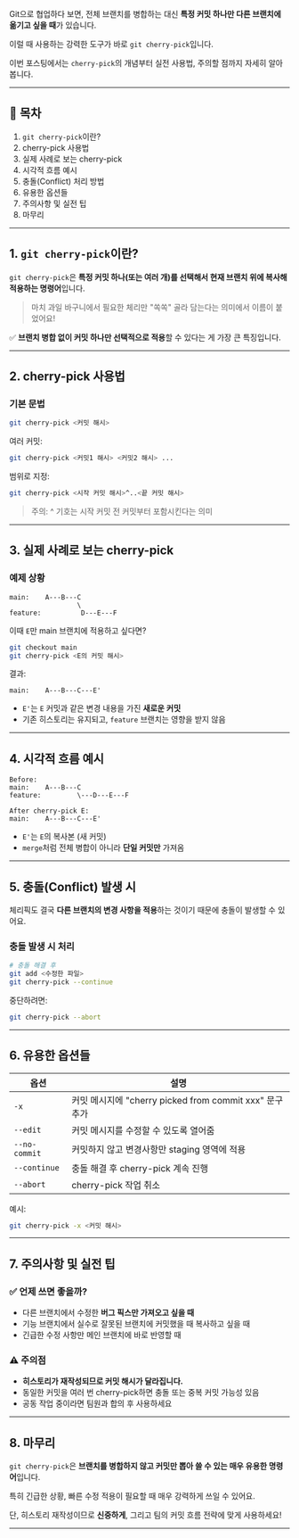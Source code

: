 Git으로 협업하다 보면, 전체 브랜치를 병합하는 대신 **특정 커밋 하나만 다른 브랜치에 옮기고 싶을 때**가 있습니다.

이럴 때 사용하는 강력한 도구가 바로 `git cherry-pick`입니다.

이번 포스팅에서는 `cherry-pick`의 개념부터 실전 사용법, 주의할 점까지 자세히 알아봅니다.

---

## 📌 목차

1. `git cherry-pick`이란?
2. cherry-pick 사용법
3. 실제 사례로 보는 cherry-pick
4. 시각적 흐름 예시
5. 충돌(Conflict) 처리 방법
6. 유용한 옵션들
7. 주의사항 및 실전 팁
8. 마무리

---

## 1. `git cherry-pick`이란?

`git cherry-pick`은 **특정 커밋 하나(또는 여러 개)를 선택해서 현재 브랜치 위에 복사해 적용하는 명령어**입니다.

> 마치 과일 바구니에서 필요한 체리만 "쏙쏙" 골라 담는다는 의미에서 이름이 붙었어요!
> 

✅ **브랜치 병합 없이 커밋 하나만 선택적으로 적용**할 수 있다는 게 가장 큰 특징입니다.

---

## 2. cherry-pick 사용법

### 기본 문법

```bash
git cherry-pick <커밋 해시>
```

여러 커밋:

```bash
git cherry-pick <커밋1 해시> <커밋2 해시> ...
```

범위로 지정:

```bash
git cherry-pick <시작 커밋 해시>^..<끝 커밋 해시>
```

> 주의: ^ 기호는 시작 커밋 전 커밋부터 포함시킨다는 의미
> 

---

## 3. 실제 사례로 보는 cherry-pick

### 예제 상황

```
main:    A---B---C
                 \
feature:          D---E---F
```

이때 `E`만 main 브랜치에 적용하고 싶다면?

```bash
git checkout main
git cherry-pick <E의 커밋 해시>
```

결과:

```
main:    A---B---C---E'
```

- `E'`는 `E` 커밋과 같은 변경 내용을 가진 **새로운 커밋**
- 기존 히스토리는 유지되고, `feature` 브랜치는 영향을 받지 않음

---

## 4. 시각적 흐름 예시

```
Before:
main:    A---B---C
feature:         \---D---E---F

After cherry-pick E:
main:    A---B---C---E'
```

- `E'`는 `E`의 복사본 (새 커밋)
- `merge`처럼 전체 병합이 아니라 **단일 커밋만** 가져옴

---

## 5. 충돌(Conflict) 발생 시

체리픽도 결국 **다른 브랜치의 변경 사항을 적용**하는 것이기 때문에 충돌이 발생할 수 있어요.

### 충돌 발생 시 처리

```bash
# 충돌 해결 후
git add <수정한 파일>
git cherry-pick --continue
```

중단하려면:

```bash
git cherry-pick --abort
```

---

## 6. 유용한 옵션들

| 옵션 | 설명 |
| --- | --- |
| `-x` | 커밋 메시지에 "cherry picked from commit xxx" 문구 추가 |
| `--edit` | 커밋 메시지를 수정할 수 있도록 열어줌 |
| `--no-commit` | 커밋하지 않고 변경사항만 staging 영역에 적용 |
| `--continue` | 충돌 해결 후 cherry-pick 계속 진행 |
| `--abort` | cherry-pick 작업 취소 |

예시:

```bash
git cherry-pick -x <커밋 해시>
```

---

## 7. 주의사항 및 실전 팁

### ✅ 언제 쓰면 좋을까?

- 다른 브랜치에서 수정한 **버그 픽스만 가져오고 싶을 때**
- 기능 브랜치에서 실수로 잘못된 브랜치에 커밋했을 때 복사하고 싶을 때
- 긴급한 수정 사항만 메인 브랜치에 바로 반영할 때

### ⚠️ 주의점

- **히스토리가 재작성되므로 커밋 해시가 달라집니다.**
- 동일한 커밋을 여러 번 cherry-pick하면 충돌 또는 중복 커밋 가능성 있음
- 공동 작업 중이라면 팀원과 합의 후 사용하세요

---

## 8. 마무리

`git cherry-pick`은 **브랜치를 병합하지 않고 커밋만 뽑아 쓸 수 있는 매우 유용한 명령어**입니다.

특히 긴급한 상황, 빠른 수정 적용이 필요할 때 매우 강력하게 쓰일 수 있어요.

단, 히스토리 재작성이므로 **신중하게**, 그리고 팀의 커밋 흐름 전략에 맞게 사용하세요!

---
